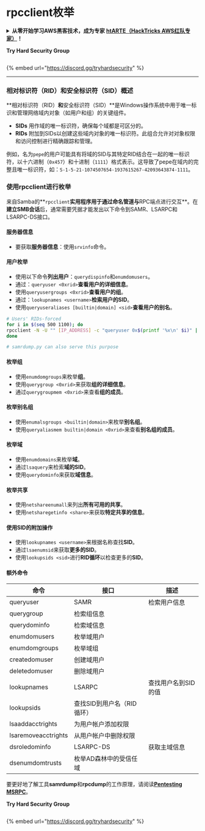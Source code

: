 # rpcclient枚举

<details>

<summary><strong>从零开始学习AWS黑客技术，成为专家</strong> <a href="https://training.hacktricks.xyz/courses/arte"><strong>htARTE（HackTricks AWS红队专家）</strong></a><strong>！</strong></summary>

* 您在**网络安全公司**工作吗？ 想要看到您的**公司在HackTricks中宣传**吗？ 或者想要访问**PEASS的最新版本或下载HackTricks的PDF**吗？ 请查看[**订阅计划**](https://github.com/sponsors/carlospolop)!
* 发现我们的独家[NFTs](https://opensea.io/collection/the-peass-family)收藏品[**The PEASS Family**](https://opensea.io/collection/the-peass-family)
* 获取[**官方PEASS和HackTricks周边产品**](https://peass.creator-spring.com)
* **加入** [**💬**](https://emojipedia.org/speech-balloon/) [**Discord群**](https://discord.gg/hRep4RUj7f) 或 [**电报群**](https://t.me/peass) 或在**Twitter**上**关注**我 🐦[**@carlospolopm**](https://twitter.com/hacktricks_live)**。**
* **通过向[hacktricks repo](https://github.com/carlospolop/hacktricks)和[hacktricks-cloud repo](https://github.com/carlospolop/hacktricks-cloud)提交PR来分享您的黑客技巧**。

</details>

**Try Hard Security Group**

<figure><img src="../.gitbook/assets/telegram-cloud-document-1-5159108904864449420.jpg" alt=""><figcaption></figcaption></figure>

{% embed url="https://discord.gg/tryhardsecurity" %}

***

### 相对标识符（RID）和安全标识符（SID）概述

**相对标识符（RID）**和**安全标识符（SID）**是Windows操作系统中用于唯一标识和管理网络域内对象（如用户和组）的关键组件。

- **SIDs** 用作域的唯一标识符，确保每个域都是可区分的。
- **RIDs** 附加到SIDs以创建这些域内对象的唯一标识符。此组合允许对对象权限和访问控制进行精确跟踪和管理。

例如，名为`pepe`的用户可能具有将域的SID与其特定RID结合在一起的唯一标识符，以十六进制（`0x457`）和十进制（`1111`）格式表示。这导致了pepe在域内的完整且唯一标识符，如：`S-1-5-21-1074507654-1937615267-42093643874-1111`。


### 使用rpcclient进行枚举

来自Samba的**`rpcclient`**实用程序用于通过命名管道与**RPC端点进行交互**。在**建立SMB会话**后，通常需要凭据才能发出以下命令到SAMR、LSARPC和LSARPC-DS接口。

#### 服务器信息

* 要获取**服务器信息**：使用`srvinfo`命令。

#### 用户枚举

* 使用以下命令**列出用户**：`querydispinfo`和`enumdomusers`。
* 通过：`queryuser <0xrid>`**查看用户的详细信息**。
* 使用`queryusergroups <0xrid>`**查看用户的组**。
* 通过：`lookupnames <username>`**检索用户的SID**。
* 使用`queryuseraliases [builtin|domain] <sid>`**查看用户的别名**。
```bash
# Users' RIDs-forced
for i in $(seq 500 1100); do
rpcclient -N -U "" [IP_ADDRESS] -c "queryuser 0x$(printf '%x\n' $i)" | grep "User Name\|user_rid\|group_rid" && echo "";
done

# samrdump.py can also serve this purpose
```
#### 枚举组

- 使用`enumdomgroups`来枚举**组**。
- 使用`querygroup <0xrid>`来获取**组的详细信息**。
- 通过`querygroupmem <0xrid>`来查看**组的成员**。

#### 枚举别名组

- 使用`enumalsgroups <builtin|domain>`来枚举**别名组**。
- 使用`queryaliasmem builtin|domain <0xrid>`来查看**别名组的成员**。

#### 枚举域

- 使用`enumdomains`来枚举**域**。
- 通过`lsaquery`来检索**域的SID**。
- 使用`querydominfo`来获取**域信息**。

#### 枚举共享

- 使用`netshareenumall`来列出**所有可用的共享**。
- 使用`netsharegetinfo <share>`来获取**特定共享的信息**。

#### 使用SID的附加操作

- 使用`lookupnames <username>`来根据名称查找**SID**。
- 通过`lsaenumsid`来获取**更多的SID**。
- 使用`lookupsids <sid>`进行**RID循环**以检查更多的**SID**。

#### **额外命令**

| **命令**             | **接口**                                                                                                                                     | **描述**                                                                                                                           |
| ------------------- | ------------------------------------------------------------------------------------------------------------------------------------------------- | ----------------------------------------------------------------------------------------------------------------------------------------- |
| queryuser           | SAMR                                                                                                                                              | 检索用户信息                                                                                                                 |
| querygroup          | 检索组信息                                                                                                                        |                                                                                                                                           |
| querydominfo        | 检索域信息                                                                                                                       |                                                                                                                                           |
| enumdomusers        | 枚举域用户                                                                                                                            |                                                                                                                                           |
| enumdomgroups       | 枚举域组                                                                                                                           |                                                                                                                                           |
| createdomuser       | 创建域用户                                                                                                                              |                                                                                                                                           |
| deletedomuser       | 删除域用户                                                                                                                              |                                                                                                                                           |
| lookupnames         | LSARPC                                                                                                                                            | 查找用户名到SID的值                                                                                                                 |
| lookupsids          | 查找SID到用户名（RID循环）                                                                 |                                                                                                                                           |
| lsaaddacctrights    | 为用户帐户添加权限                                                                                                                      |                                                                                                                                           |
| lsaremoveacctrights | 从用户帐户中删除权限                                                                                                                 |                                                                                                                                           |
| dsroledominfo       | LSARPC-DS                                                                                                                                         | 获取主域信息                                                                                                            |
| dsenumdomtrusts     | 枚举AD森林中的受信任域                                                                                                     |                                                                                                                                           |

要更好地了解工具**samrdump**和**rpcdump**的工作原理，请阅读[**Pentesting MSRPC**](../135-pentesting-msrpc.md)。

**Try Hard Security Group**

<figure><img src="../.gitbook/assets/telegram-cloud-document-1-5159108904864449420.jpg" alt=""><figcaption></figcaption></figure>

{% embed url="https://discord.gg/tryhardsecurity" %}
